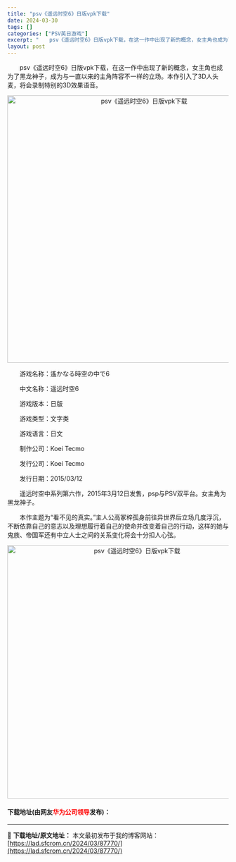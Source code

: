 ```yaml
---
title: "psv《遥远时空6》日版vpk下载"
date: 2024-03-30
tags: []
categories: ["PSV英日游戏"]
excerpt: "　　psv《遥远时空6》日版vpk下载，在这一作中出现了新的概念，女主角也成为了黑龙神子，成为与一直以来的主角阵容不一样的立场。本作引入了3D人头麦，将会录制特别的3D效果语音。 　　游戏名称：遙かなる時空の中で6 　　中文名称：遥远时空6 　　游戏版本：日版 　　游戏类型：文字类 　　游戏语言：日&hellip;"
layout: post
---
```


 <p>　　psv《遥远时空6》日版vpk下载，在这一作中出现了新的概念，女主角也成为了黑龙神子，成为与一直以来的主角阵容不一样的立场。本作引入了3D人头麦，将会录制特别的3D效果语音。</p> <p align="center"><img align="" border="0" src="https://lad.sfcrom.cn/wp-content/uploads/2024/03/20240330_66077d4054be2.png" width="607" alt="psv《遥远时空6》日版vpk下载" /></p> <p>　　游戏名称：遙かなる時空の中で6</p> <p>　　中文名称：遥远时空6</p> <p>　　游戏版本：日版</p> <p>　　游戏类型：文字类</p> <p>　　游戏语言：日文</p> <p>　　制作公司：Koei Tecmo</p> <p>　　发行公司：Koei Tecmo</p> <p>　　发行日期：2015/03/12</p> <p>　　遥远时空中系列第六作，2015年3月12日发售，psp与PSV双平台。女主角为黑龙神子。</p> <p>　　本作主题为&ldquo;看不见的真实。&rdquo;主人公高冢梓孤身前往异世界后立场几度浮沉，不断依靠自己的意志以及理想履行着自己的使命并改变着自己的行动，这样的她与鬼族、帝国军还有中立人士之间的关系变化将会十分扣人心弦。</p> <p align="center"><img align="" border="0" src="https://lad.sfcrom.cn/wp-content/uploads/2024/03/20240330_66077d4175de0.png" width="575" alt="psv《遥远时空6》日版vpk下载" /></p> <p><h4>下载地址(由网友<font color="red">华为公司领导</font>发布)：</h4></p> 

---
📖 **下载地址/原文地址：** 本文最初发布于我的博客网站：[https://lad.sfcrom.cn/2024/03/87770/](https://lad.sfcrom.cn/2024/03/87770/)
